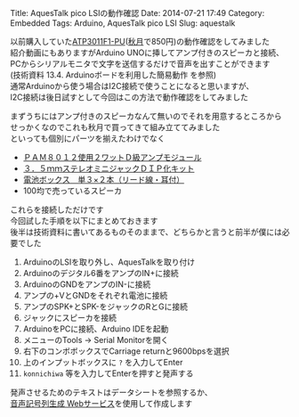 Title: AquesTalk pico LSIの動作確認
Date: 2014-07-21 17:49
Category: Embedded
Tags: Arduino, AquesTalk pico LSI
Slug: aquestalk

以前購入していた[ATP3011F1-PU](http://www.a-quest.com/products/aquestalkpicolsi.html)([秋月](http://akizukidenshi.com/catalog/g/gI-06220/)で850円)の動作確認をしてみました  
紹介動画にもありますがArduino UNOに挿してアンプ付きのスピーカと接続、  
PCからシリアルモニタで文字を送信するだけで音声を出すことができます  
(技術資料 13.4. Arduinoボードを利用した簡易動作 を参照)  
通常Arduinoから使う場合はI2C接続で使うことになると思いますが、  
I2C接続は後日試すとして今回はこの方法で動作確認をしてみました

まずうちにはアンプ付きのスピーカなんて無いのでそれを用意するところから  
せっかくなのでこれも秋月で買ってきて組み立ててみました  
といっても個別にパーツを揃えたわけでなく

* [ＰＡＭ８０１２使用２ワットＤ級アンプモジュール](http://akizukidenshi.com/catalog/g/gK-08217/)
* [３．５ｍｍステレオミニジャックＤＩＰ化キット](http://akizukidenshi.com/catalog/g/gK-05363/)
* [電池ボックス　単３×２本（リード線・耳付）](http://akizukidenshi.com/catalog/g/gP-02679/)
* 100均で売っているスピーカ

これらを接続しただけです  
今回試した手順を以下にまとめておきます  
後半は技術資料に書いてあるものそのままで、どちらかと言うと前半が僕には必要でした

1. ArduinoのLSIを取り外し、AquesTalkを取り付け
1. Arduinoのデジタル6番をアンプのIN+に接続
1. ArduinoのGNDをアンプのIN-に接続
1. アンプの+VとGNDをそれぞれ電池に接続
1. アンプのSPK+とSPK-をジャックのRとGに接続
1. ジャックにスピーカを接続
1. ArduinoをPCに接続、Arduino IDEを起動
1. メニューのTools -> Serial Monitorを開く
1. 右下のコンボボックスでCarriage returnと9600bpsを選択
1. 上のインプットボックスに `?` を入力してEnter
1. `konnichiwa` 等を入力してEnterを押すと発声する

発声させるためのテキストはデータシートを参照するか、  
[音声記号列生成 Webサービス](http://www.a-quest.com/demo/pico_kanji2roman.html)を使用して作成します